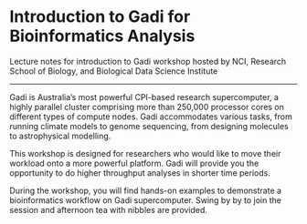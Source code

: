 # Introduction to Gadi for Bioinformatics Analysis 

Lecture notes for introduction to Gadi workshop hosted by NCI, Research School of Biology, and Biological Data Science Institute 

---

Gadi is Australia’s most powerful CPI-based research supercomputer, a highly parallel cluster comprising more than 250,000 processor cores on different types of compute nodes. Gadi accommodates various tasks, from running climate models to genome sequencing, from designing molecules to astrophysical modelling.

This workshop is designed for researchers who would like to move their workload onto a more powerful platform. Gadi will provide you the opportunity to do higher throughput analyses in shorter time periods.

During the workshop, you will find hands-on examples to demonstrate a bioinformatics workflow on Gadi supercomputer. Swing by by to join the session and afternoon tea with nibbles are provided.
